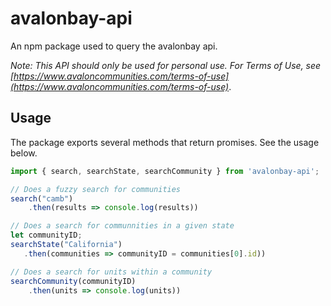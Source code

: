 # avalonbay-api

An npm package used to query the avalonbay api.

*Note: This API should only be used for personal use. For Terms of Use, see [https://www.avaloncommunities.com/terms-of-use](https://www.avaloncommunities.com/terms-of-use)*.

## Usage
The package exports several methods that return promises. See the usage below.
```js
import { search, searchState, searchCommunity } from 'avalonbay-api';

// Does a fuzzy search for communities
search("camb")
    .then(results => console.log(results))

// Does a search for communnities in a given state
let communityID;
searchState("California")
   .then(communities => communityID = communities[0].id))

// Does a search for units within a community
searchCommunity(communityID)
    .then(units => console.log(units))

```
